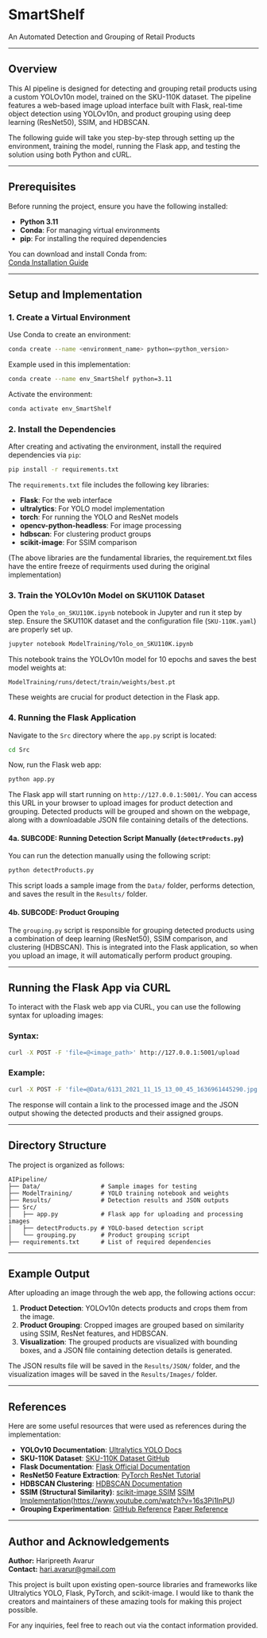 # SmartShelf
An Automated Detection and Grouping of Retail Products

---

## Overview

This AI pipeline is designed for detecting and grouping retail products using a custom YOLOv10n model, trained on the SKU-110K dataset. The pipeline features a web-based image upload interface built with Flask, real-time object detection using YOLOv10n, and product grouping using deep learning (ResNet50), SSIM, and HDBSCAN.

The following guide will take you step-by-step through setting up the environment, training the model, running the Flask app, and testing the solution using both Python and cURL.

---

## Prerequisites

Before running the project, ensure you have the following installed:

- **Python 3.11**  
- **Conda**: For managing virtual environments  
- **pip**: For installing the required dependencies  

You can download and install Conda from:  
[Conda Installation Guide](https://docs.conda.io/projects/conda/en/latest/user-guide/install/index.html)

---

## Setup and Implementation

### 1. **Create a Virtual Environment**  
Use Conda to create an environment:

```bash
conda create --name <environment_name> python=<python_version>
```

Example used in this implementation:

```bash
conda create --name env_SmartShelf python=3.11
```

Activate the environment:

```bash
conda activate env_SmartShelf
```

### 2. **Install the Dependencies**

After creating and activating the environment, install the required dependencies via `pip`:

```bash
pip install -r requirements.txt
```

The `requirements.txt` file includes the following key libraries:

- **Flask**: For the web interface  
- **ultralytics**: For YOLO model implementation  
- **torch**: For running the YOLO and ResNet models  
- **opencv-python-headless**: For image processing  
- **hdbscan**: For clustering product groups  
- **scikit-image**: For SSIM comparison 

(The above libraries are the fundamental libraries, the requirement.txt files have the entire freeze of requirments used during the original implementation) 

### 3. **Train the YOLOv10n Model on SKU110K Dataset**

Open the `Yolo_on_SKU110K.ipynb` notebook in Jupyter and run it step by step. Ensure the SKU110K dataset and the configuration file (`SKU-110K.yaml`) are properly set up.

```bash
jupyter notebook ModelTraining/Yolo_on_SKU110K.ipynb
```

This notebook trains the YOLOv10n model for 10 epochs and saves the best model weights at:

```
ModelTraining/runs/detect/train/weights/best.pt
```

These weights are crucial for product detection in the Flask app.

### 4. **Running the Flask Application**

Navigate to the `Src` directory where the `app.py` script is located:

```bash
cd Src
```

Now, run the Flask web app:

```bash
python app.py
```

The Flask app will start running on `http://127.0.0.1:5001/`. You can access this URL in your browser to upload images for product detection and grouping. Detected products will be grouped and shown on the webpage, along with a downloadable JSON file containing details of the detections.

#### 4a. **SUBCODE: Running Detection Script Manually (`detectProducts.py`)**

You can run the detection manually using the following script:

```bash
python detectProducts.py
```

This script loads a sample image from the `Data/` folder, performs detection, and saves the result in the `Results/` folder.

#### 4b. **SUBCODE: Product Grouping**

The `grouping.py` script is responsible for grouping detected products using a combination of deep learning (ResNet50), SSIM comparison, and clustering (HDBSCAN). This is integrated into the Flask application, so when you upload an image, it will automatically perform product grouping.

---

## Running the Flask App via CURL

To interact with the Flask web app via CURL, you can use the following syntax for uploading images:

### Syntax:

```bash
curl -X POST -F 'file=@<image_path>' http://127.0.0.1:5001/upload
```

### Example:

```bash
curl -X POST -F 'file=@Data/6131_2021_11_15_13_00_45_1636961445290.jpg' http://127.0.0.1:5001/upload
```

The response will contain a link to the processed image and the JSON output showing the detected products and their assigned groups.

---

## Directory Structure

The project is organized as follows:

```
AIPipeline/
├── Data/                 # Sample images for testing
├── ModelTraining/        # YOLO training notebook and weights
├── Results/              # Detection results and JSON outputs
├── Src/                 
│   ├── app.py            # Flask app for uploading and processing images
│   ├── detectProducts.py # YOLO-based detection script
│   └── grouping.py       # Product grouping script
├── requirements.txt      # List of required dependencies
```

---

## Example Output

After uploading an image through the web app, the following actions occur:

1. **Product Detection**: YOLOv10n detects products and crops them from the image.
2. **Product Grouping**: Cropped images are grouped based on similarity using SSIM, ResNet features, and HDBSCAN.
3. **Visualization**: The grouped products are visualized with bounding boxes, and a JSON file containing detection details is generated.

The JSON results file will be saved in the `Results/JSON/` folder, and the visualization images will be saved in the `Results/Images/` folder.

---

## References

Here are some useful resources that were used as references during the implementation:

- **YOLOv10 Documentation**: [Ultralytics YOLO Docs](https://docs.ultralytics.com/)
- **SKU-110K Dataset**: [SKU-110K Dataset GitHub](https://github.com/eg4000/SKU110K_CVPR19)
- **Flask Documentation**: [Flask Official Documentation](https://flask.palletsprojects.com/en/2.0.x/)
- **ResNet50 Feature Extraction**: [PyTorch ResNet Tutorial](https://pytorch.org/vision/stable/models.html#torchvision.models.resnet50)
- **HDBSCAN Clustering**: [HDBSCAN Documentation](https://hdbscan.readthedocs.io/en/latest/)
- **SSIM (Structural Similarity)**: [scikit-image SSIM](https://scikit-image.org/docs/stable/auto_examples/transform/plot_ssim.html)
[SSIM Implementation](https://youtu.be/mggQIEZY4rE?si=OMqSlxmjEiiMoNaE)(https://www.youtube.com/watch?v=16s3Pi1InPU)
- **Grouping Experimentation**: [GitHub Reference](https://github.com/Azure/azureml-examples/blob/main/sdk/python/foundation-models/system/evaluation/image-object-detection/image-object-detection.ipynb)
[Paper Reference](https://www.researchgate.net/publication/373919010_Research_of_image_object_detection_using_deep_learning)
---

## Author and Acknowledgements

**Author:** Haripreeth Avarur  
**Contact:** hari.avarur@gmail.com

This project is built upon existing open-source libraries and frameworks like Ultralytics YOLO, Flask, PyTorch, and scikit-image. I would like to thank the creators and maintainers of these amazing tools for making this project possible.

For any inquiries, feel free to reach out via the contact information provided.
